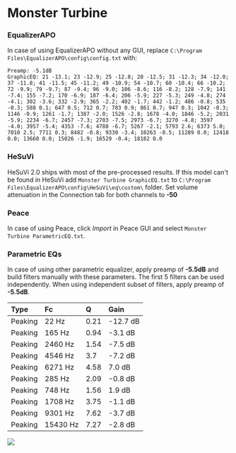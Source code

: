 # Monster Turbine

### EqualizerAPO
In case of using EqualizerAPO without any GUI, replace `C:\Program Files\EqualizerAPO\config\config.txt`
with:
```
Preamp: -5.1dB
GraphicEQ: 21 -13.1; 23 -12.9; 25 -12.8; 28 -12.5; 31 -12.3; 34 -12.0; 37 -11.8; 41 -11.5; 45 -11.2; 49 -10.9; 54 -10.7; 60 -10.4; 66 -10.2; 72 -9.9; 79 -9.7; 87 -9.4; 96 -9.0; 106 -8.6; 116 -8.2; 128 -7.9; 141 -7.4; 155 -7.2; 170 -6.9; 187 -6.4; 206 -5.9; 227 -5.3; 249 -4.8; 274 -4.1; 302 -3.6; 332 -2.9; 365 -2.2; 402 -1.7; 442 -1.2; 486 -0.8; 535 -0.3; 588 0.1; 647 0.5; 712 0.7; 783 0.9; 861 0.7; 947 0.3; 1042 -0.3; 1146 -0.9; 1261 -1.7; 1387 -2.0; 1526 -2.8; 1678 -4.0; 1846 -5.2; 2031 -5.9; 2234 -6.7; 2457 -7.3; 2703 -7.5; 2973 -6.7; 3270 -4.8; 3597 -4.0; 3957 -5.4; 4353 -7.6; 4788 -6.7; 5267 -2.1; 5793 2.6; 6373 5.0; 7010 2.5; 7711 0.3; 8482 -0.8; 9330 -3.4; 10263 -0.5; 11289 0.0; 12418 0.0; 13660 0.0; 15026 -1.9; 16529 -0.4; 18182 0.0
```

### HeSuVi
HeSuVi 2.0 ships with most of the pre-processed results. If this model can't be found in HeSuVi add
`Monster Turbine GraphicEQ.txt` to `C:\Program Files\EqualizerAPO\config\HeSuVi\eq\custom\` folder.
Set volume attenuation in the Connection tab for both channels to **-50**

### Peace
In case of using Peace, click *Import* in Peace GUI and select `Monster Turbine ParametricEQ.txt`.

### Parametric EQs
In case of using other parametric equalizer, apply preamp of **-5.5dB** and build filters manually
with these parameters. The first 5 filters can be used independently.
When using independent subset of filters, apply preamp of **-5.5dB**.

| Type    | Fc       |    Q | Gain     |
|:--------|:---------|:-----|:---------|
| Peaking | 22 Hz    | 0.21 | -12.7 dB |
| Peaking | 165 Hz   | 0.94 | -3.1 dB  |
| Peaking | 2460 Hz  | 1.54 | -7.5 dB  |
| Peaking | 4546 Hz  | 3.7  | -7.2 dB  |
| Peaking | 6271 Hz  | 4.58 | 7.0 dB   |
| Peaking | 285 Hz   | 2.09 | -0.8 dB  |
| Peaking | 748 Hz   | 1.56 | 1.9 dB   |
| Peaking | 1708 Hz  | 3.75 | -1.1 dB  |
| Peaking | 9301 Hz  | 7.62 | -3.7 dB  |
| Peaking | 15430 Hz | 7.27 | -2.8 dB  |

![](https://raw.githubusercontent.com/jaakkopasanen/AutoEq/master/results/headphonecom/sbaf-serious/Monster%20Turbine/Monster%20Turbine.png)